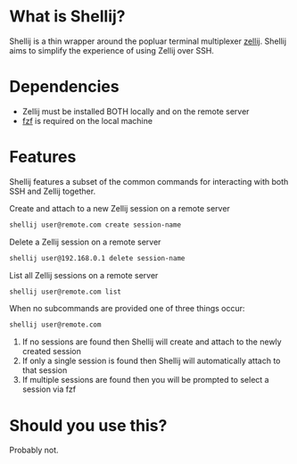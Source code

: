 # What is Shellij?
Shellij is a thin wrapper around the popluar terminal multiplexer [zellij](https://github.com/zellij-org/zellij).
Shellij aims to simplify the experience of using Zellij over SSH.

# Dependencies

- Zellij must be installed BOTH locally and on the remote server
- [fzf](https://github.com/junegunn/fzf?tab=readme-ov-file#installation) is required on the local machine

# Features

Shellij features a subset of the common commands for interacting with both SSH and Zellij together.

Create and attach to a new Zellij session on a remote server

```sh
shellij user@remote.com create session-name
```

Delete a Zellij session on a remote server
```sh
shellij user@192.168.0.1 delete session-name
```

List all Zellij sessions on a remote server
```sh
shellij user@remote.com list
```

When no subcommands are provided one of three things occur:
```sh
shellij user@remote.com
```
1. If no sessions are found then Shellij will create and attach to the newly created session
2. If only a single session is found then Shellij will automatically attach to that session
3. If multiple sessions are found then you will be prompted to select a session via fzf


# Should you use this?
Probably not.

